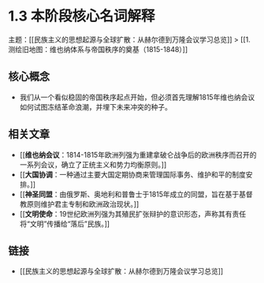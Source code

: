 # 1.3 本阶段核心名词解释

主题：[[民族主义的思想起源与全球扩散：从赫尔德到万隆会议学习总览]] > [[1. 测绘旧地图：维也纳体系与帝国秩序的奠基（1815-1848）]]

## 核心概念

- 我们从一个看似稳固的帝国秩序起点开始，但必须首先理解1815年维也纳会议如何试图冻结革命浪潮，并埋下未来冲突的种子。

## 相关文章

- [[**维也纳会议**：1814-1815年欧洲列强为重建拿破仑战争后的欧洲秩序而召开的一系列会议，确立了正统主义和势力均衡原则。]]
- [[**大国协调**：一种通过主要大国定期协商来管理国际事务、维护和平的制度安排。]]
- [[**神圣同盟**：由俄罗斯、奥地利和普鲁士于1815年成立的同盟，旨在基于基督教原则维护君主专制和欧洲政治现状。]]
- [[**文明使命**：19世纪欧洲列强为其殖民扩张辩护的意识形态，声称其有责任将“文明”传播给“落后”民族。]]

## 链接

- [[民族主义的思想起源与全球扩散：从赫尔德到万隆会议学习总览]]
